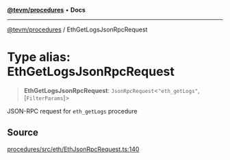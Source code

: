 [**@tevm/procedures**](../README.md) • **Docs**

***

[@tevm/procedures](../globals.md) / EthGetLogsJsonRpcRequest

# Type alias: EthGetLogsJsonRpcRequest

> **EthGetLogsJsonRpcRequest**: `JsonRpcRequest`\<`"eth_getLogs"`, [`FilterParams`]\>

JSON-RPC request for `eth_getLogs` procedure

## Source

[procedures/src/eth/EthJsonRpcRequest.ts:140](https://github.com/evmts/tevm-monorepo/blob/main/packages/procedures/src/eth/EthJsonRpcRequest.ts#L140)
